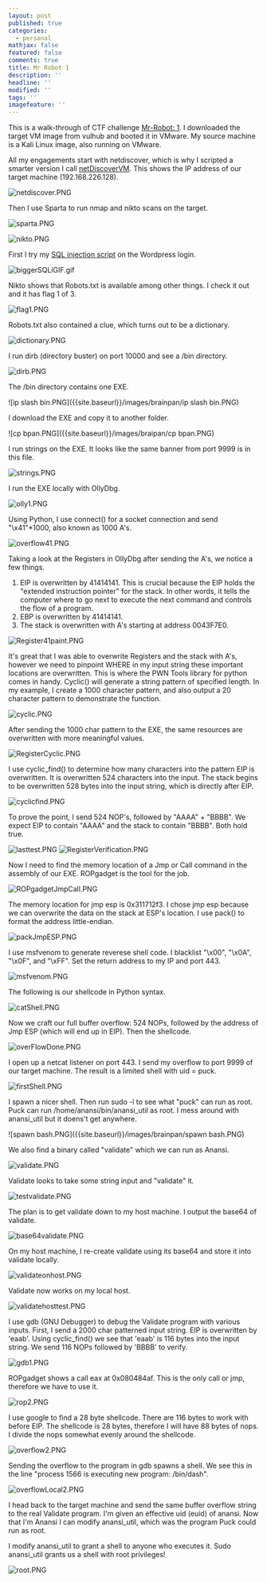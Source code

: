 ```yaml
---
layout: post
published: true
categories:
  - personal
mathjax: false
featured: false
comments: true
title: Mr Robot 1
description: ''
headline: ''
modified: ''
tags: ''
imagefeature: ''
---
```


This is a walk-through of CTF challenge [Mr-Robot: 1](https://www.vulnhub.com/entry/mr-robot-1,151/). I downloaded the target VM image from vulhub and booted it in VMware. My source machine is a Kali Linux image, also running on VMware.

All my engagements start with netdiscover, which is why I scripted a smarter version I call [netDiscoverVM](https://github.com/davidodza/Pre-OSCP/blob/master/netdiscoverVM.bash). This shows the IP address of our target machine (192.168.226.128).

![netdiscover.PNG]({{site.baseurl}}/images/MrRobot/netdiscover.PNG)

Then I use Sparta to run nmap and nikto scans on the target.

![sparta.PNG]({{site.baseurl}}/images/MrRobot/sparta.PNG)

![nikto.PNG]({{site.baseurl}}/images/MrRobot/nikto.PNG)

First I try my [SQL injection script](https://github.com/davidodza/Pre-OSCP/blob/master/LogonInjectionSQL.py) on the Wordpress login.

![biggerSQLiGIF.gif]({{site.baseurl}}/images/MrRobot/biggerSQLiGIF.gif)


Nikto shows that Robots.txt is available among other things. I check it out and it has flag 1 of 3. 

![flag1.PNG]({{site.baseurl}}/images/MrRobot/flag1.PNG)

Robots.txt also contained a clue, which turns out to be a dictionary. 

![dictionary.PNG]({{site.baseurl}}/images/MrRobot/dictionary.PNG)


I run dirb (directory buster) on port 10000 and see a /bin directory.

![dirb.PNG]({{site.baseurl}}/images/brainpan/dirb.PNG)

The /bin directory contains one EXE.

![ip slash bin.PNG]({{site.baseurl}}/images/brainpan/ip slash bin.PNG)

I download the EXE and copy it to another folder.

![cp bpan.PNG]({{site.baseurl}}/images/braipan/cp bpan.PNG)

I run strings on the EXE. It looks like the same banner from port 9999 is in this file.

![strings.PNG]({{site.baseurl}}/images/brainpan/strings.PNG)

I run the EXE locally with OllyDbg.

![olly1.PNG]({{site.baseurl}}/images/brainpan/olly1.PNG)

Using Python, I use connect() for a socket connection and send "\x41"*1000, also known as 1000 A's.

![overflow41.PNG]({{site.baseurl}}/images/brainpan/overflow41.PNG)

Taking a look at the Registers in OllyDbg after sending the A's, we notice a few things.
1. EIP is overwritten by 41414141. This is crucial because the EIP holds the "extended instruction pointer" for the stack. In other words, it tells the computer where to go next to execute the next command and controls the flow of a program.
2. EBP is overwritten by 41414141.
3. The stack is overwritten with A's starting at address 0043F7E0.

![Register41paint.PNG]({{site.baseurl}}/images/brainpan/Register41paint.PNG)

It's great that I was able to overwrite Registers and the stack with A's, however we need to pinpoint WHERE in my input string these important locations are overwritten. This is where the PWN Tools library for python comes in handy. Cyclic() will generate a string pattern of specified length. In my example, I create a 1000 character pattern, and also output a 20 character pattern to demonstrate the function.

![cyclic.PNG]({{site.baseurl}}/images/brainpan/cyclic.PNG)

After sending the 1000 char pattern to the EXE, the same resources are overwritten with more meaningful values. 

![RegisterCyclic.PNG]({{site.baseurl}}/images/brainpan/RegisterCyclic.PNG)

I use cyclic_find() to determine how many characters into the pattern EIP is overwritten. It is overwritten 524 characters into the input. The stack begins to be overwritten 528 bytes into the input string, which is directly after EIP.

![cyclicfind.PNG]({{site.baseurl}}/images/brainpan/cyclicfind.PNG)

To prove the point, I send 524 NOP's, followed by "AAAA" + "BBBB". We expect EIP to contain "AAAA" and the stack to contain "BBBB". Both hold true.

![lasttest.PNG]({{site.baseurl}}/images/brainpan/lasttest.PNG)
![RegisterVerification.PNG]({{site.baseurl}}/images/brainpan/RegisterVerification.PNG)

Now I need to find the memory location of a Jmp or Call command in the assembly of our EXE. ROPgadget is the tool for the job.

![ROPgadgetJmpCall.PNG]({{site.baseurl}}/images/brainpan/ROPgadgetJmpCall.PNG)

The memory location for jmp esp is 0x311712f3. I chose jmp esp because we can overwrite the data on the stack at ESP's location. I use pack() to format the address little-endian.

![packJmpESP.PNG]({{site.baseurl}}/images/brainpan/packJmpESP.PNG)

I use msfvenom to generate reverese shell code. I blacklist "\x00", "\x0A", "\x0F", and "\xFF". Set the return address to my IP and port 443.

![msfvenom.PNG]({{site.baseurl}}/images/brainpan/msfvenom.PNG)

The following is our shellcode in Python syntax.

![catShell.PNG]({{site.baseurl}}/images/brainpan/catShell.PNG)

Now we craft our full buffer overflow: 524 NOPs, followed by the address of Jmp ESP (which will end up in EIP). Then the shellcode.

![overFlowDone.PNG]({{site.baseurl}}/images/brainpan/overFlowDone.PNG)

I open up a netcat listener on port 443. I send my overflow to port 9999 of our target machine. The result is a limited shell with uid = puck.

![firstShell.PNG]({{site.baseurl}}/images/brainpan/firstShell.PNG)

I spawn a nicer shell. Then run sudo -l to see what "puck" can run as root. Puck can run /home/anansi/bin/anansi_util as root. I mess around with anansi_util but it doens't get anywhere.

![spawn bash.PNG]({{site.baseurl}}/images/brainpan/spawn bash.PNG)

We also find a binary called "validate" which we can run as Anansi.

![validate.PNG]({{site.baseurl}}/images/brainpan/validate.PNG)

Validate looks to take some string input and "validate" it. 

![testvalidate.PNG]({{site.baseurl}}/images/brainpan/testvalidate.PNG)

The plan is to get validate down to my host machine. I output the base64 of validate.

![base64validate.PNG]({{site.baseurl}}/images/brainpan/base64validate.PNG)

On my host machine, I re-create validate using its base64 and store it into validate locally.

![validateonhost.PNG]({{site.baseurl}}/images/brainpan/validateonhost.PNG)

Validate now works on my local host.

![validatehosttest.PNG]({{site.baseurl}}/images/brainpan/validatehosttest.PNG)

I use gdb (GNU Debugger) to debug the Validate program with various inputs. First, I send a 2000 char patterned input string. EIP is overwritten by 'eaab'. Using cyclic_find() we see that 'eaab' is 116 bytes into the input string. We send 116 NOPs followed by 'BBBB' to verify.

![gdb1.PNG]({{site.baseurl}}/images/brainpan/gdb1.PNG)

ROPgadget shows a call eax at 0x080484af. This is the only call or jmp, therefore we have to use it.

![rop2.PNG]({{site.baseurl}}/images/brainpan/rop2.PNG)

I use google to find a 28 byte shellcode. There are 116 bytes to work with before EIP. The shellcode is 28 bytes, therefore I will have 88 bytes of nops. I divide the nops somewhat evenly around the shellcode.

![overflow2.PNG]({{site.baseurl}}/images/brainpan/overflow2.PNG)

Sending the overflow to the program in gdb spawns a shell. We see this in the line "process 1566 is executing new program: /bin/dash".

![overflowLocal2.PNG]({{site.baseurl}}/images/brainpan/overflowLocal2.PNG)

I head back to the target machine and send the same buffer overflow string to the real Validate program. I'm given an effective uid (euid) of anansi. Now that I'm Anansi I can modify anansi_util, which was the program Puck could run as root. 

I modify anansi_util to grant a shell to anyone who executes it. Sudo anansi_util grants us a shell with root privileges!

![root.PNG]({{site.baseurl}}/images/brainpan/root.PNG)

